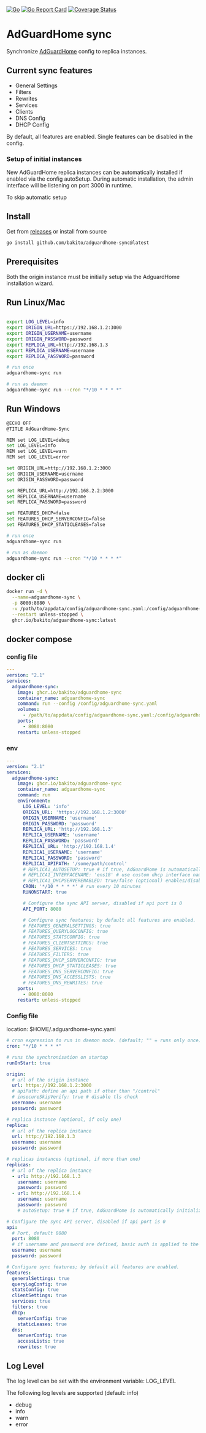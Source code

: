 [![Go](https://github.com/bakito/adguardhome-sync/actions/workflows/go.yml/badge.svg)](https://github.com/bakito/adguardhome-sync/actions/workflows/go.yml)
[![Go Report Card](https://goreportcard.com/badge/github.com/bakito/adguardhome-sync)](https://goreportcard.com/report/github.com/bakito/adguardhome-sync)
[![Coverage Status](https://coveralls.io/repos/github/bakito/adguardhome-sync/badge.svg?branch=main&service=github)](https://coveralls.io/github/bakito/adguardhome-sync?branch=main)

# AdGuardHome sync

Synchronize [AdGuardHome](https://github.com/AdguardTeam/AdGuardHome) config to replica instances.

## Current sync features

- General Settings
- Filters
- Rewrites
- Services
- Clients
- DNS Config
- DHCP Config

By default, all features are enabled. Single features can be disabled in the config.

### Setup of initial instances

New AdGuardHome replica instances can be automatically installed if enabled via the config autoSetup. During automatic
installation, the admin interface will be listening on port 3000 in runtime.

To skip automatic setup

## Install

Get from [releases](https://github.com/bakito/adguardhome-sync/releases) or install from source

```bash
go install github.com/bakito/adguardhome-sync@latest
```

## Prerequisites

Both the origin instance must be initially setup via the AdguardHome installation wizard.

## Run Linux/Mac

```bash

export LOG_LEVEL=info
export ORIGIN_URL=https://192.168.1.2:3000
export ORIGIN_USERNAME=username
export ORIGIN_PASSWORD=password
export REPLICA_URL=http://192.168.1.3
export REPLICA_USERNAME=username
export REPLICA_PASSWORD=password

# run once
adguardhome-sync run

# run as daemon
adguardhome-sync run --cron "*/10 * * * *"
```

## Run Windows

```bash
@ECHO OFF
@TITLE AdGuardHome-Sync

REM set LOG_LEVEL=debug
set LOG_LEVEL=info
REM set LOG_LEVEL=warn
REM set LOG_LEVEL=error

set ORIGIN_URL=http://192.168.1.2:3000
set ORIGIN_USERNAME=username
set ORIGIN_PASSWORD=password

set REPLICA_URL=http://192.168.2.2:3000
set REPLICA_USERNAME=username
set REPLICA_PASSWORD=password

set FEATURES_DHCP=false
set FEATURES_DHCP_SERVERCONFIG=false
set FEATURES_DHCP_STATICLEASES=false

# run once
adguardhome-sync run

# run as daemon
adguardhome-sync run --cron "*/10 * * * *"
```

## docker cli

```bash
docker run -d \
  --name=adguardhome-sync \
  -p 8080:8080 \
  -v /path/to/appdata/config/adguardhome-sync.yaml:/config/adguardhome-sync.yaml \
  --restart unless-stopped \
  ghcr.io/bakito/adguardhome-sync:latest
```

## docker compose

### config file

```yaml
---
version: "2.1"
services:
  adguardhome-sync:
    image: ghcr.io/bakito/adguardhome-sync
    container_name: adguardhome-sync
    command: run --config /config/adguardhome-sync.yaml
    volumes:
      - /path/to/appdata/config/adguardhome-sync.yaml:/config/adguardhome-sync.yaml
    ports:
      - 8080:8080
    restart: unless-stopped
```

### env

```yaml
---
version: "2.1"
services:
  adguardhome-sync:
    image: ghcr.io/bakito/adguardhome-sync
    container_name: adguardhome-sync
    command: run
    environment:
      LOG_LEVEL: 'info'
      ORIGIN_URL: 'https://192.168.1.2:3000'
      ORIGIN_USERNAME: 'username'
      ORIGIN_PASSWORD: 'password'
      REPLICA_URL: 'http://192.168.1.3'
      REPLICA_USERNAME: 'username'
      REPLICA_PASSWORD: 'password'
      REPLICA1_URL: 'http://192.168.1.4'
      REPLICA1_USERNAME: 'username'
      REPLICA1_PASSWORD: 'password'
      REPLICA1_APIPATH: '/some/path/control'
      # REPLICA1_AUTOSETUP: true # if true, AdGuardHome is automatically initialized.
      # REPLICA1_INTERFACENAME: 'ens18' # use custom dhcp interface name
      # REPLICA1_DHCPSERVERENABLED: true/false (optional) enables/disables the dhcp server on the replica
      CRON: '*/10 * * * *' # run every 10 minutes
      RUNONSTART: true

      # Configure the sync API server, disabled if api port is 0
      API_PORT: 8080

      # Configure sync features; by default all features are enabled.
      # FEATURES_GENERALSETTINGS: true
      # FEATURES_QUERYLOGCONFIG: true
      # FEATURES_STATSCONFIG: true
      # FEATURES_CLIENTSETTINGS: true
      # FEATURES_SERVICES: true
      # FEATURES_FILTERS: true
      # FEATURES_DHCP_SERVERCONFIG: true
      # FEATURES_DHCP_STATICLEASES: true
      # FEATURES_DNS_SERVERCONFIG: true
      # FEATURES_DNS_ACCESSLISTS: true
      # FEATURES_DNS_REWRITES: true
    ports:
      - 8080:8080
    restart: unless-stopped
```

### Config file

location: $HOME/.adguardhome-sync.yaml

```yaml
# cron expression to run in daemon mode. (default; "" = runs only once)
cron: "*/10 * * * *"

# runs the synchronisation on startup
runOnStart: true

origin:
  # url of the origin instance
  url: https://192.168.1.2:3000
  # apiPath: define an api path if other than "/control"
  # insecureSkipVerify: true # disable tls check
  username: username
  password: password

# replica instance (optional, if only one)
replica:
  # url of the replica instance
  url: http://192.168.1.3
  username: username
  password: password

# replicas instances (optional, if more than one)
replicas:
  # url of the replica instance
  - url: http://192.168.1.3
    username: username
    password: password
  - url: http://192.168.1.4
    username: username
    password: password
    # autoSetup: true # if true, AdGuardHome is automatically initialized. 

# Configure the sync API server, disabled if api port is 0
api:
  # Port, default 8080
  port: 8080
  # if username and password are defined, basic auth is applied to the sync API 
  username: username
  password: password

# Configure sync features; by default all features are enabled.
features:
  generalSettings: true
  queryLogConfig: true
  statsConfig: true
  clientSettings: true
  services: true
  filters: true
  dhcp:
    serverConfig: true
    staticLeases: true
  dns:
    serverConfig: true
    accessLists: true
    rewrites: true
```

## Log Level

The log level can be set with the environment variable: LOG_LEVEL

The following log levels are supported (default: info)

- debug
- info
- warn
- error
